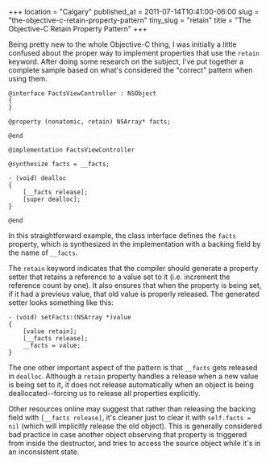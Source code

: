 +++
location = "Calgary"
published_at = 2011-07-14T10:41:00-06:00
slug = "the-objective-c-retain-property-pattern"
tiny_slug = "retain"
title = "The Objective-C Retain Property Pattern"
+++

Being pretty new to the whole Objective-C thing, I was initially a little confused about the proper way to implement properties that use the `retain` keyword. After doing some research on the subject, I've put together a complete sample based on what's considered the "correct" pattern when using them.

``` objc
@interface FactsViewController : NSObject
{
}

@property (nonatomic, retain) NSArray* facts;

@end

@implementation FactsViewController

@synthesize facts = __facts;

- (void) dealloc
{
    [__facts release];
    [super dealloc];
}

@end
```

In this straightforward example, the class interface defines the `facts` property, which is synthesized in the implementation with a backing field by the name of `__facts`.

The `retain` keyword indicates that the compiler should generate a property setter that retains a reference to a value set to it (i.e. increment the reference count by one). It also ensures that when the property is being set, if it had a previous value, that old value is properly released. The generated setter looks something like this:

``` objc
- (void) setFacts:(NSArray *)value
{
    [value retain];
    [__facts release];
    __facts = value;
}
```

The one other important aspect of the pattern is that `__facts` gets released in `dealloc`. Although a `retain` property handles a release when a new value is being set to it, it does not release automatically when an object is being deallocated--forcing us to release all properties explicitly.

Other resources online may suggest that rather than releasing the backing field with `[__facts release]`, it's cleaner just to clear it with `self.facts = nil` (which will implicitly release the old object). This is generally considered bad practice in case another object observing that property is triggered from inside the destructor, and tries to access the source object while it's in an inconsistent state.
